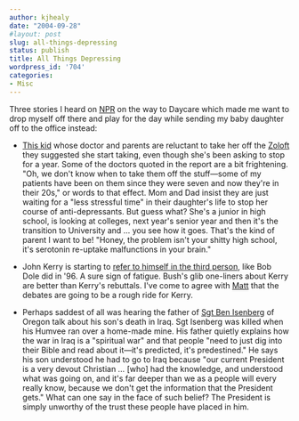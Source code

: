 ```yaml
---
author: kjhealy
date: "2004-09-28"
#layout: post
slug: all-things-depressing
status: publish
title: All Things Depressing
wordpress_id: '704'
categories:
- Misc
---
```


Three stories I heard on [NPR](http://www.npr.org) on the way to Daycare which made me want to drop myself off there and play for the day while sending my baby daughter off to the office instead:

-   [This kid](http://www.npr.org/templates/story/story.php?storyId=4048551) whose doctor and parents are reluctant to take her off the [Zoloft](http://www.rxlist.com/cgi/generic/sertral.htm) they suggested she start taking, even though she's been asking to stop for a year. Some of the doctors quoted in the report are a bit frightening. "Oh, we don't know when to take them off the stuff—some of my patients have been on them since they were seven and now they're in their 20s," or words to that effect. Mom and Dad insist they are just waiting for a "less stressful time" in their daughter's life to stop her course of anti-depressants. But guess what? She's a junior in high school, is looking at colleges, next year's senior year and then it's the transition to University and … you see how it goes. That's the kind of parent I want to be! "Honey, the problem isn't your shitty high school, it's serotonin re-uptake malfunctions in your brain."

-   John Kerry is starting to [refer to himself in the third person](http://www.npr.org/templates/story/story.php?storyId=4049569), like Bob Dole did in '96. A sure sign of fatigue. Bush's glib one-liners about Kerry are better than Kerry's rebuttals. I've come to agree with [Matt](http://yglesias.typepad.com/matthew/2004/09/expectations_ma.html) that the debates are going to be a rough ride for Kerry.

-   Perhaps saddest of all was hearing the father of [Sgt Ben Isenberg](http://www.npr.org/templates/story/story.php?storyId=4048547) of Oregon talk about his son's death in Iraq. Sgt Isenberg was killed when his Humvee ran over a home-made mine. His father quietly explains how the war in Iraq is a "spiritual war" and that people "need to just dig into their Bible and read about it—it's predicted, it's predestined." He says his son understood he had to go to Iraq because "our current President is a very devout Christian … [who] had the knowledge, and understood what was going on, and it's far deeper than we as a people will every really know, because we don't get the information that the President gets." What can one say in the face of such belief? The President is simply unworthy of the trust these people have placed in him.

